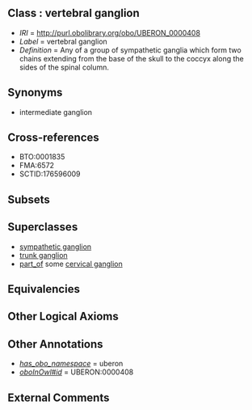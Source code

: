 
## Class : vertebral ganglion

 * *IRI* = http://purl.obolibrary.org/obo/UBERON_0000408
 * *Label* = vertebral ganglion
 * *Definition* = Any of a group of sympathetic ganglia which form two chains extending from the base of the skull to the coccyx along the sides of the spinal column.

## Synonyms

 * intermediate ganglion

## Cross-references

 * BTO:0001835
 * FMA:6572
 * SCTID:176596009

## Subsets


## Superclasses

 * [sympathetic ganglion](../../UBERON/06/UBERON_0001806.md)
 * [trunk ganglion](../../UBERON/34/UBERON_0007134.md)
 * [part_of](../../BFO/50/BFO_0000050.md) some [cervical ganglion](../../UBERON/91/UBERON_0001991.md)

## Equivalencies


## Other Logical Axioms


## Other Annotations

 * *[has_obo_namespace](../../ce/oboInOwl#hasOBONamespace.md)* = uberon
 * *[oboInOwl#id](../../id/oboInOwl#id.md)* = UBERON:0000408

## External Comments


